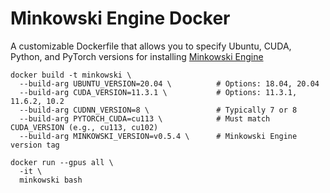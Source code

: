 # Minkowski Engine Docker
A customizable Dockerfile that allows you to specify Ubuntu, CUDA, Python, and PyTorch versions for installing [Minkowski Engine](https://github.com/NVIDIA/MinkowskiEngine)

```
docker build -t minkowski \
  --build-arg UBUNTU_VERSION=20.04 \          # Options: 18.04, 20.04
  --build-arg CUDA_VERSION=11.3.1 \           # Options: 11.3.1, 11.6.2, 10.2
  --build-arg CUDNN_VERSION=8 \               # Typically 7 or 8
  --build-arg PYTORCH_CUDA=cu113 \            # Must match CUDA_VERSION (e.g., cu113, cu102)
  --build-arg MINKOWSKI_VERSION=v0.5.4 \      # Minkowski Engine version tag

docker run --gpus all \
  -it \
  minkowski bash
```
